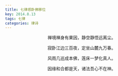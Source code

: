 ```yaml
---
title: 七律感卧佛移位
key: 2014.8.13
tags: 七律
categories: 律诗
---
```


<p align="center">禅境禅身有果因，静空静悟远离尘。
</p>
<p align="center">寂卧江边三百夜，定坐山麓九万春。
</p>
<p align="center">风雨几巡成本佛，莲床一梦化真人。
</p>
<p align="center">因缘和合都是天，诸法吾心不在神。
</p>
<p align="center"></br>
</p>
